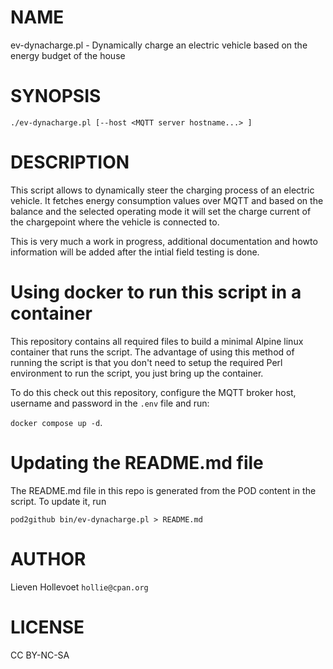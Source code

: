 # NAME

ev-dynacharge.pl - Dynamically charge an electric vehicle based on the energy budget of the house

# SYNOPSIS

```
./ev-dynacharge.pl [--host <MQTT server hostname...> ]

```

# DESCRIPTION

This script allows to dynamically steer the charging process of an electric vehicle. It fetches energy 
consumption values over MQTT and based on the balance and the selected operating mode it will set the 
charge current of the chargepoint where the vehicle is connected to.

This is very much a work in progress, additional documentation and howto information will be added
after the intial field testing is done.

# Using docker to run this script in a container

This repository contains all required files to build a minimal Alpine linux container that runs the script.
The advantage of using this method of running the script is that you don't need to setup the required Perl
environment to run the script, you just bring up the container.

To do this check out this repository, configure the MQTT broker host, username and password in the `.env` file and run:

`docker compose up -d`.

# Updating the README.md file

The README.md file in this repo is generated from the POD content in the script. To update it, run

`pod2github bin/ev-dynacharge.pl > README.md`

# AUTHOR

Lieven Hollevoet `hollie@cpan.org`

# LICENSE

CC BY-NC-SA
